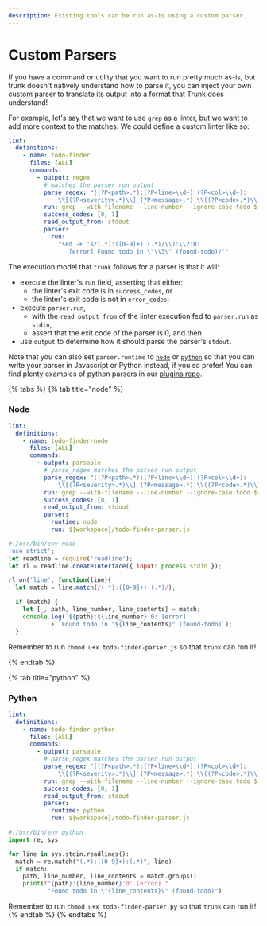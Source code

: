 ```yaml
---
description: Existing tools can be run as-is using a custom parser.
---
```


# Custom Parsers

If you have a command or utility that you want to run pretty much as-is, but trunk doesn't natively understand how to parse it, you can inject your own custom parser to translate its output into a format that Trunk does understand!

For example, let's say that we want to use `grep` as a linter, but we want to add more context to the matches. We could define a custom linter like so:

```yaml
lint:
  definitions:
    - name: todo-finder
      files: [ALL]
      commands:
        - output: regex
          # matches the parser run output
          parse_regex: "((?P<path>.*):(?P<line>\\d+):(?P<col>\\d+): 
              \\[(?P<severity>.*)\\] (?P<message>.*) \\((?P<code>.*)\\))" 
          run: grep --with-filename --line-number --ignore-case todo ${target}
          success_codes: [0, 1]
          read_output_from: stdout
          parser:
            run:
              "sed -E 's/(.*):([0-9]+):(.*)/\\1:\\2:0: 
                 [error] Found todo in \"\\3\" (found-todo)/'"
```

The execution model that `trunk` follows for a parser is that it will:

* execute the linter's `run` field, asserting that either:
  * the linter's exit code is in `success_codes`, or
  * the linter's exit code is not in `error_codes`;
* execute `parser.run`,
  * with the `read_output_from` of the linter execution fed to `parser.run` as `stdin`,
  * assert that the exit code of the parser is 0, and then
* use `output` to determine how it should parse the parser's `stdout`.

Note that you can also set `parser.runtime` to [`node`](custom-parsers.md#node) or [`python`](custom-parsers.md#python) so that you can write your parser in Javascript or Python instead, if you so prefer! You can find plenty examples of python parsers in our [plugins repo](https://github.com/trunk-io/plugins).

{% tabs %}
{% tab title="node" %}

### Node

```yaml
lint:
  definitions:
    - name: todo-finder-node
      files: [ALL]
      commands:
        - output: parsable
          # parse_regex matches the parser run output
          parse_regex: "((?P<path>.*):(?P<line>\\d+):(?P<col>\\d+): 
              \\[(?P<severity>.*)\\] (?P<message>.*) \\((?P<code>.*)\\))" 
          run: grep --with-filename --line-number --ignore-case todo ${target}
          success_codes: [0, 1]
          read_output_from: stdout
          parser:
            runtime: node
            run: ${workspace}/todo-finder-parser.js
```

```javascript
#!/usr/bin/env node
'use strict';
let readline = require('readline');
let rl = readline.createInterface({ input: process.stdin });

rl.on('line', function(line){
  let match = line.match(/(.*):([0-9]+):(.*)/);

  if (match) {
    let [_, path, line_number, line_contents] = match;
    console.log(`${path}:${line_number}:0: [error]`
            +` Found todo in "${line_contents}" (found-todo)`);
  }
```

Remember to run `chmod u+x todo-finder-parser.js` so that `trunk` can run it!

{% endtab %}

{% tab title="python" %}
### Python

```yaml
lint:
  definitions:
    - name: todo-finder-python
      files: [ALL]
      commands:
        - output: parsable
          # parse_regex matches the parser run output
          parse_regex: "((?P<path>.*):(?P<line>\\d+):(?P<col>\\d+): 
              \\[(?P<severity>.*)\\] (?P<message>.*) \\((?P<code>.*)\\))" 
          run: grep --with-filename --line-number --ignore-case todo ${target}
          success_codes: [0, 1]
          read_output_from: stdout
          parser:
            runtime: python
            run: ${workspace}/todo-finder-parser.js
```

```python
#!/usr/bin/env python
import re, sys

for line in sys.stdin.readlines():
  match = re.match("(.*):([0-9]+):(.*)", line)
  if match:
    path, line_number, line_contents = match.groups()
    print(f"{path}:{line_number}:0: [error] "
           "Found todo in \"{line_contents}\" (found-todo)")

```

Remember to run `chmod u+x todo-finder-parser.py` so that `trunk` can run it!
{% endtab %}
{% endtabs %}
